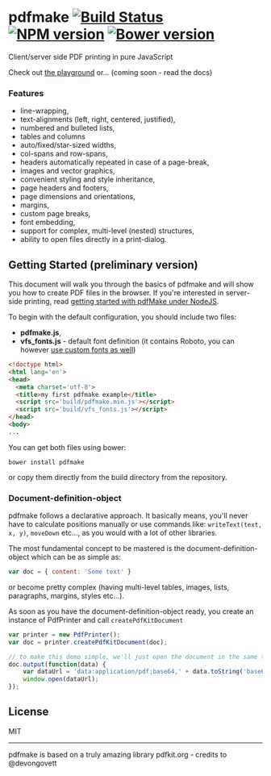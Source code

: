 pdfmake [![Build Status](https://travis-ci.org/bpampuch/pdfmake.png?branch=master)](https://travis-ci.org/bpampuch/pdfmake) [![NPM version](https://badge.fury.io/js/pdfmake.png)](http://badge.fury.io/js/pdfmake) [![Bower version](https://badge.fury.io/bo/pdfmake.png)](http://badge.fury.io/bo/pdfmake)
=======

Client/server side PDF printing in pure JavaScript

Check out [the playground](http://bpampuch.github.io/pdfmake/playground.html) or... (coming soon - read the docs)

### Features

* line-wrapping,
* text-alignments (left, right, centered, justified),
* numbered and bulleted lists,
* tables and columns
 * auto/fixed/star-sized widths,
 * col-spans and row-spans,
 * headers automatically repeated in case of a page-break,
* images and vector graphics,
* convenient styling and style inheritance,
* page headers and footers,
* page dimensions and orientations,
* margins,
* custom page breaks,
* font embedding,
* support for complex, multi-level (nested) structures,
* ability to open files directly in a print-dialog.

## Getting Started (preliminary version)
This document will walk you through the basics of pdfmake and will show you how to create PDF files in the browser. If you're interested in server-side printing, read [getting started with pdfMake under NodeJS](NodeGettingStarted).

To begin with the default configuration, you should include two files:

* **pdfmake.js**,
* **vfs_fonts.js** - default font definition (it contains Roboto, you can however [use custom fonts as well](CustomFonts))

```html
<!doctype html>
<html lang='en'>
<head>
  <meta charset='utf-8'>
  <title>my first pdfmake example</title>
  <script src='build/pdfmake.min.js'></script>
  <script src='build/vfs_fonts.js'></script>
</head>
<body>
...
```

You can get both files using bower:
```
bower install pdfmake
```

or copy them directly from the build directory from the repository.

### Document-definition-object

pdfmake follows a declarative approach. It basically means, you'll never have to calculate positions manually or use commands like: ```writeText(text, x, y)```, ```moveDown``` etc..., as you would with a lot of other libraries.

The most fundamental concept to be mastered is the document-definition-object which can be as simple as:

```js
var doc = { content: 'Some text' }
```

or become pretty complex (having multi-level tables, images, lists, paragraphs, margins, styles etc...).

As soon as you have the document-definition-object ready, you create an instance of PdfPrinter and call ```createPdfKitDocument```

```js
var printer = new PdfPrinter();
var doc = printer.createPdfKitDocument(doc);

// to make this demo simple, we'll just open the document in the same tab
doc.output(function(data) {
	var dataUrl = 'data:application/pdf;base64,' + data.toString('base64');
	window.open(dataUrl);
});
```




## License
MIT

-------

pdfmake is based on a truly amazing library pdfkit.org - credits to @devongovett
